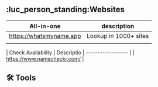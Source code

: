 
## :luc_person_standing:Websites
|       All-in-one        |      description      |
|:-----------------------:|:---------------------:|
| https://whatsmyname.app | Lookup in 1000+ sites |
|                         |                       |

| Check Availability | Descriptio
| ------------------ |
| https://www.namecheckr.com/                   |

## :hammer_and_wrench: Tools





